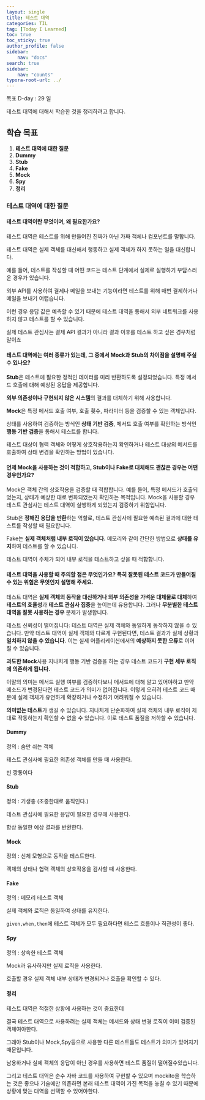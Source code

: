 ```yaml
---
layout: single
title: 테스트 대역
categories: TIL
tag: [Today I Learned]
toc: true
toc_sticky: true
author_profile: false
sidebar:
    nav: "docs"
search: true
sidebar:
    nav: "counts"
typora-root-url: ../
---
```

목표 D-day : 29 일

테스트 대역에 대해서 학습한 것을 정리하려고 합니다.

## 학습 목표

1. **테스트 대역에 대한 질문**
2. **Dummy**
3. **Stub**
4. **Fake**
5. **Mock**
6. **Spy**
7. **정리**



### 테스트 대역에 대한 질문

#### 테스트 대역이란 무엇이며, 왜 필요한가요?

테스트 대역은 테스트를 위해 만들어진 진짜가 아닌 가짜 객체나 컴포넌트를 말합니다.

테스트 대역은 실제 객체를 대신해서 행동하고 실제 객체가 하지 못하는 일을 대신합니다.

예를 들어, 테스트를 작성할 때 어떤 코드는 테스트 단계에서 실제로 실행하기 부담스러운 경우가 있습니다.

외부 API를 사용하여 결제나 메일을 보내는 기능이라면 테스트를 위해 매번 결제하거나 메일을 보내기 어렵습니다.

이런 경우 응답 값은 예측할 수 있기 때문에 테스트 대역을 통해서 외부 네트워크를 사용하지 않고 테스트를 할 수 있습니다.

실제 테스트 관심사는 결제 API 결과가 아니라 결과 이후를 테스트 하고 싶은 경우처럼 말이죠

#### 테스트 대역에는 여러 종류가 있는데, 그 중에서 **Mock**과 **Stub**의 차이점을 설명해 주실 수 있나요?

**Stub**은 테스트에 필요한 정적인 데이터를 미리 반환하도록 설정되었습니다. 특정 메서드 호출에 대해 예상된 응답을 제공합니다.

**외부 의존성이나 구현되지 않은 시스템**의 결과를 대체하기 위해 사용합니다.

**Mock**은 특정 메서드 호출 여부, 호출 횟수, 파라미터 등을 검증할 수 있는 객체입니다. 

상태를 사용하여 검증하는 방식인 **상태 기반 검증**, 메서드 호출 여부를 확인하는 방식인 **행동 기반 검증**을 통해서 테스트를 합니다.

테스트 대상이 협력 객체와 어떻게 상호작용하는지 확인하거나 테스트 대상의 메서드를 호출하여 상태 변경을 확인하는 방법이 있습니다.

#### 언제 Mock을 사용하는 것이 적합하고, Stub이나 Fake로 대체해도 괜찮은 경우는 어떤 경우인가요?

Mock은 객체 간의 상호작용을 검증할 때 적합합니다. 예를 들어, 특정 메서드가 호출되었는지, 상태가 예상한 대로 변화되었는지 확인하는 목적입니다. Mock을 사용할 경우 테스트 관심사는 테스트 대역이 실행하게 되었는지 검증하기 위함입니다.

Stub은 **정해진 응답을 반환**하는 역할로, 테스트 관심사에 필요한 예측된 결과에 대한 테스트를 작성할 때 필요합니다.

Fake는 **실제 객체처럼 내부 로직이 있습니다.** 메모리와 같이 간단한 방법으로 **상태를 유지**하여 테스트를 할 수 있습니다.

테스트 대역이 주체가 되어 내부 로직을 테스트하고 싶을 때 적합합니다.

#### 테스트 대역을 사용할 때 주의할 점은 무엇인가요? 특히 잘못된 테스트 코드가 만들어질 수 있는 위험은 무엇인지 설명해 주세요.

테스트 대역은 **실제 객체의 동작을 대신하거나 외부 의존성을 가벼운 대체물로 대체**하여 **테스트의 효율성**과 **테스트 관심사 집중**을 높이는데 유용합니다. 그러나 **무분별한 테스트 대역을 잘못 사용하는 경우** 문제가 발생합니다.

테스트 신뢰성이 떨어집니다: 테스트 대역은 실제 객체와 동일하게 동작하지 않을 수 있습니다. 만약 테스트 대역이 실제 객체와 다르게 구현된다면, 테스트 결과가 실제 상황과 **일치하지 않을 수 있습니다.** 이는 실제 어플리케이션에서의 **예상하지 못한 오류**로 이어질 수 있습니다.

**과도한 Mock**사용 지나치게 행동 기반 검증을 하는 경우 테스트 코드가 **구현 세부 로직에 의존하게 됩니다.** 

이말의 의미는 메서드 실행 여부를 검증하다보니 메서드에 대해 알고 있어야하고 만약 메소드가 변경된다면 테스트 코드가 의미가 없어집니다. 이렇게 오히려 테스트 코드 때문에 실제 객체가 유연하게 확장하거나 수정하기 어려워질 수 있습니다.

**의미없는 테스트**가 생길 수 있습니다. 지나치게 단순화하여 실제 객체의 내부 로직이 제대로 작동하는지 확인할 수 없을 수 있습니다. 이로 테스트 품질을 저하할 수 있습니다.



#### Dummy

정의 : 숨만 쉬는 객체

테스트 관심사에 필요한 의존성 객체를 만들 때 사용한다.

빈 깡통이다



#### Stub

정의 : 기생충 (조종한대로 움직인다.)

테스트 관심사에 필요한 응답이 필요한 경우에 사용한다.

항상 동일한 예상 결과를 반환한다.



#### Mock

정의 : 신체 모형으로 동작을 테스트한다.

객체의 상태나 협력 객체의 상호작용을 검사할 때 사용한다.



#### Fake

정의 : 메모리 테스트 객체

실제 객체와 로직은 동일하여 상태를 유지한다.

`given,when,then`에 테스트 객체가 모두 필요하다면 테스트 흐름이나 직관성이 좋다.



#### Spy

정의 : 상속한 테스트 객체

Mock과 유사하지만 실제 로직을 사용한다.

호출할 경우 실제 객체 내부 상태가 변경되거나 호출을 확인할 수 있다.



#### 정리

테스트 대역은 적절한 상황에 사용하는 것이 중요한데

결국 테스트 대역으로 사용하려는 실제 객체는 메서드와 상태 변경 로직이 이미 검증된 객체여야한다.

그래야 Stub이나 Mock,Spy등으로 사용한 다른 테스트들도 테스트가 의미가 있어지기 때문입니다.

남용하거나 실제 객체의 응답이 아닌 경우를 사용하면 테스트 품질이 떨어질수있습니다.

그리고 테스트 대역은 순수 자바 코드를 사용하여 구현할 수 있으며 mockito을 학습하는 것은 좋으나 기술에만 의존하면 본래 테스트 대역이 가진 목적을 놓칠 수 있기 때문에 상황에 맞는 대역을 선택할 수 있어야한다.

